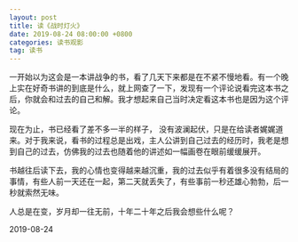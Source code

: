 ```yaml
---
layout: post
title: 读《战时灯火》
date: 2019-08-24 08:00:00 +0800
categories: 读书观影
tag: 读书
---
```




一开始以为这会是一本讲战争的书，看了几天下来都是在不紧不慢地看。有一个晚上实在好奇书讲的到底是什么，就上网查了一下，发现有一个评论说看完这本书之后，你就会和过去的自己和解。我才想起来自己当时决定看这本书也是因为这个评论。

现在为止，书已经看了差不多一半的样子， 没有波澜起伏，只是在给读者娓娓道来。对于我来说，看书的过程总是出戏，主人公讲到自己过去的经历时，我老是想到自己的过去，仿佛我的过去也随着他的讲述如一幅画卷在眼前缓缓展开。

书越往后读下去，我的心情也变得越来越沉重，我的过去似乎有着很多没有结局的事情，有些人前一天还在一起，第二天就丢失了，有些事前一秒还雄心勃勃，后一秒就索然无味。

人总是在变，岁月却一往无前，十年二十年之后我会想些什么呢？

2019-08-24